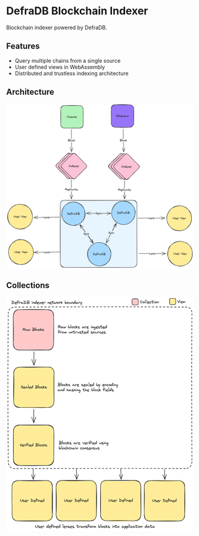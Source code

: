 # DefraDB Blockchain Indexer

Blockchain indexer powered by DefraDB.

## Features

- Query multiple chains from a single source
- User defined views in WebAssembly
- Distributed and trustless indexing architecture

## Architecture

![architecture](./docs/architecture.png)

## Collections

![collections](./docs/collections.png)